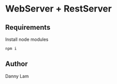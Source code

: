 # WebServer + RestServer

## Requirements

Install node modules

```
npm i
```

## Author

Danny Lam
